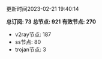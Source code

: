 更新时间2023-02-21 19:40:14

**总订阅: 73**
**总节点: 921**
**有效节点: 270**
- v2ray节点: 187
- ss节点: 80
- trojan节点: 3
